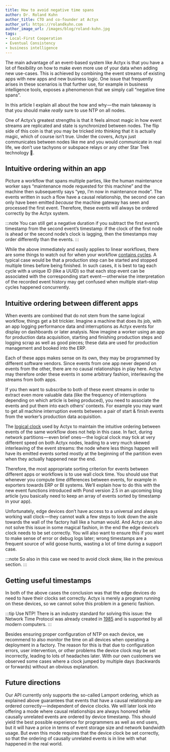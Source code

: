 ```yaml
---
title: How to avoid negative time spans
author: Dr. Roland Kuhn
author_title: CTO and co-founder at Actyx
author_url: https://rolandkuhn.com
author_image_url: /images/blog/roland-kuhn.jpg
tags:
- Local-First Cooperation
- Eventual Consistency
- business intelligence
---
```


The main advantage of an event-based system like Actyx is that you have a lot of flexibility on how to make even more use of your data when adding new use-cases.
This is achieved by combining the event streams of existing apps with new apps and new business logic.
One issue that frequently arises in these scenarios is that further use, for example in business intelligence tools, exposes a phenomenon that we simply call “negative time spans”.

In this article I explain all about the how and why — the main takeaway is that you should make _really_ sure to use NTP on all nodes.

<!-- truncate -->

One of Actyx’s greatest strengths is that it feels almost magic in how event streams are replicated and state is synchronized between nodes.
The flip side of this coin is that you may be tricked into thinking that it is actually magic, which of course isn’t true.
Under the covers, Actyx just communicates between nodes like me and you would communicate in real life, we don’t use tachyons or subspace relays or any other Star Trek technology 🖖.

## Intuitive ordering within an app

Picture a workflow that spans multiple parties, like the human maintenance worker says “maintenance mode requested for this machine” and the machine then subsequently says “yep, I’m now in maintenance mode”.
The events written in such a flow have a causal relationship, the second one can only have been emitted _because_ the machine gateway has seen and processed the first event.
Therefore, these events will always be ordered correctly by the Actyx system.

:::note
You can still get a negative duration if you subtract the first event’s timestamp from the second event’s timestamp:
if the clock of the first node is ahead or the second node’s clock is lagging, then the timestamps may order differently than the events.
:::

While the above immediately and easily applies to linear workflows, there are some things to watch out for when your workflow [contains cycles](/docs/how-to/actyx-pond/in-depth/cycling-states).
A typical case would be that a production step can be started and stopped multiple times before being finished.
In such cases, it is best to tag each cycle with a unique ID (like a UUID) so that each stop event can be associated with the corresponding start event — otherwise the interpretation of the recorded event history may get confused when multiple start–stop cycles happened concurrently.

## Intuitive ordering between different apps

When events are combined that do not stem from the same logical workflow, things get a bit trickier.
Imagine a machine that does its job, with an app logging performance data and interruptions as Actyx events for display on dashboards or later analysis.
Now imagine a worker using an app for production data acquisition, starting and finishing production steps and logging scrap as well as good pieces;
these data are used for production management and booked into the ERP.

Each of these apps makes sense on its own, they may be programmed by different software vendors.
Since events from one app never depend on events from the other, there are no causal relationships in play here.
Actyx may therefore order these events in some arbitrary fashion, interleaving the streams from both apps.

If you then want to subscribe to both of these event streams in order to extract even more valuable data (like the frequency of interruptions depending on which article is being produced), you need to associate the events and put them into each others’ contexts.
For example you may want to get all machine interruption events between a pair of start & finish events from the worker’s production data acquisition.

The [logical clock](https://en.wikipedia.org/wiki/Lamport_timestamp) used by Actyx to maintain the intuitive ordering between events of the same workflow does not help in this case.
In fact, during network partitions — even brief ones — the logical clock may tick at very different speed on both Actyx nodes, leading to a very much skewed interleaving of the event streams:
the node where less things happen will have its emitted events sorted mostly at the beginning of the partition even when they actually happened near the end.

Therefore, the most appropriate sorting criterion for events between different apps or workflows is to use wall clock time.
You should use that whenever you compute time differences between events, for example in exporters towards ERP or BI systems.
We’ll explain how to do this with the new event functions introduced with Pond version 2.5 in an upcoming blog article (you basically need to keep an array of events sorted by timestamp in your app).

Unfortunately, edge devices don’t have access to a universal and always working wall clock — they cannot walk a few steps to look down the aisle towards the wall of the factory hall like a human would.
And Actyx can also not solve this issue in some magical fashion, in the end the edge device’s clock needs to be set correctly.
You will also want to ensure this if you want to make sense of error or debug logs later;
wrong timestamps are a frequent source of wild goose hunts, wasting a lot of time during a support case.

:::note
So also in this case we need to avoid clock skew, like in the previous section.
:::

## Getting useful timestamps

In both of the above cases the conclusion was that the edge devices do need to have their clocks set correctly.
Actyx is merely a program running on these devices, so we cannot solve this problem in a generic fashion.

:::tip Use NTP!
There is an industry standard for solving this issue: the Network Time Protocol was already created in [1985](https://datatracker.ietf.org/doc/html/rfc958) and is supported by all modern computers.
:::

Besides ensuring proper configuration of NTP on each device, we recommend to also monitor the time on all devices when operating a deployment in a factory.
The reason for this is that due to configuration errors, user intervention, or other problems the device clock may be set incorrectly, leading to lots of headaches later.
With our own customers we observed some cases where a clock jumped by multiple days (backwards or forwards) without an obvious explanation.

## Future directions

Our API currently only supports the so-called Lamport ordering, which as explained above guarantees that events that have a causal relationship are ordered correctly — independent of device clocks.
We will later look into offering a mode where causal relationships are always honored while causally unrelated events are ordered by device timestamp.
This should yield the best possible experience for programmers as well as end users, but it will have a price in terms of event storage size and network bandwidth usage.
But even this mode requires that the device clock be set correctly, so that the ordering of causally unrelated events is in line with what happened in the real world.
